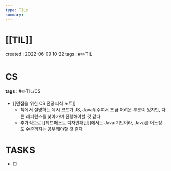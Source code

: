 ```yaml
---
type: TILs
summary: 
---
```


# [[TIL]]
created : 2022-06-09 10:22
tags : #✏️TIL

# CS
**tags** : #✏️TIL/CS 
- [[면접을 위한 CS 전공지식 노트]]
	- 책에서 설명하는 예시 코드가 JS, Java위주여서 조금 어려운 부분이 있지만, 다른 레퍼런스를 찾아가며 진행해야할 것 같다
	- 추가적으로 [[헤드퍼스트 디자인패턴]]에서는 Java 기반이라, Java를 어느정도 수준까지는 공부해야할 것 같다

# TASKS
- [ ] 
